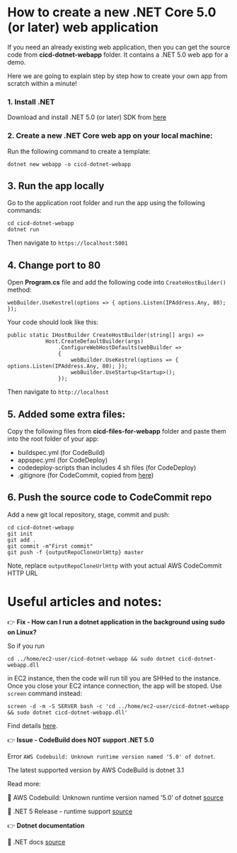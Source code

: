 # How to create a new .NET Core 5.0 (or later) web application

If you need an already existing web application, then you can get the source code from **cicd-dotnet-webapp** folder. It contains a .NET 5.0 web app for a demo.

Here we are going to explain step by step how to create your own app from scratch within a minute!

### 1. Install .NET

Download and install .NET 5.0 (or later) SDK from [here](https://dotnet.microsoft.com/download)


### 2. Create a new .NET Core web app on your local machine:

Run the following command to create a template:
```
dotnet new webapp -o cicd-dotnet-webapp
```


## 3. Run the app locally

Go to the application root folder and run the app using the following commands:
```
cd cicd-dotnet-webapp
dotnet run
```
Then navigate to `https://localhost:5001`


## 4. Change port to 80

Open **Program.cs** file and add the following code into `CreateHostBuilder()` method:
``` 
webBuilder.UseKestrel(options => { options.Listen(IPAddress.Any, 80); });
```
Your code should look like this:
```
public static IHostBuilder CreateHostBuilder(string[] args) =>
            Host.CreateDefaultBuilder(args)
                .ConfigureWebHostDefaults(webBuilder =>
                {
                    webBuilder.UseKestrel(options => { options.Listen(IPAddress.Any, 80); });
                    webBuilder.UseStartup<Startup>();
                });
```
Then navigate to `http://localhost`


## 5. Added some extra files:

Copy the following files from **cicd-files-for-webapp** folder and paste them into the root folder of your app:
- buildspec.yml (for CodeBuild)
- appspec.yml (for CodeDeploy)
- codedeploy-scripts than includes 4 sh files (for CodeDeploy)
- .gitignore (for CodeCommit, copied from [here](https://github.com/dotnet/core/blob/master/.gitignore))


## 6. Push the source code to CodeCommit repo

Add a new git local repository, stage, commit and push:
```
cd cicd-dotnet-webapp
git init
git add .
git commit -m"First commit"
git push -f {outputRepoCloneUrlHttp} master
```
Note, replace ```outputRepoCloneUrlHttp``` with yout actual AWS CodeCommit HTTP URL


# Useful articles and notes:
:point_right: **Fix - How can I run a dotnet application in the background using sudo on Linux?**

So if you run 
```
cd ../home/ec2-user/cicd-dotnet-webapp && sudo dotnet cicd-dotnet-webapp.dll
``` 
in EC2 instance, then the code will run till you are SHHed to the instance. Once you close your EC2 intance connection, the app will be stoped. Use ```screen``` command instead:
```
screen -d -m -S SERVER bash -c 'cd ../home/ec2-user/cicd-dotnet-webapp && sudo dotnet cicd-dotnet-webapp.dll'
```

Find details [here](https://stackoverflow.com/questions/49479635/how-can-i-run-a-dotnet-application-in-the-background-using-sudo-on-linux).

:point_right: **Issue - CodeBuild does NOT support .NET 5.0**

Error `AWS Codebuild: Unknown runtime version named '5.0' of dotnet`.

The latest supported version by AWS CodeBuild is dotnet 3.1

Read more:

:blue_book: AWS Codebuild: Unknown runtime version named '5.0' of dotnet [source](https://stackoverflow.com/questions/65546757/aws-codebuild-unknown-runtime-version-named-5-0-of-dotnet) 

:blue_book: .NET 5 Release - runtime support [source](https://github.com/aws/aws-codebuild-docker-images/issues/401)

:point_right: **Dotnet documentation**

:blue_book: .NET docs [source](https://docs.microsoft.com/en-us/dotnet/core/tools/dotnet-new)